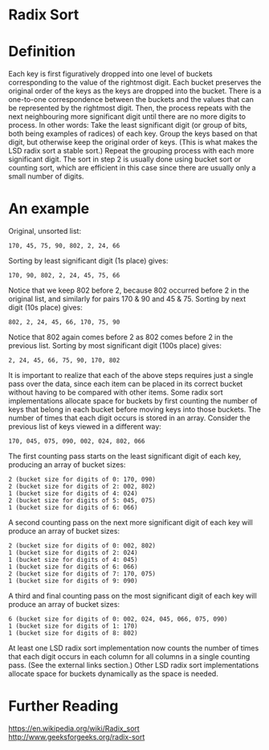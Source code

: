 # Radix Sort

# Definition
Each key is first figuratively dropped into one level of buckets corresponding to the value of the rightmost digit. Each bucket preserves the original order of the keys as the keys are dropped into the bucket. There is a one-to-one correspondence between the buckets and the values that can be represented by the rightmost digit. Then, the process repeats with the next neighbouring more significant digit until there are no more digits to process. In other words:
Take the least significant digit (or group of bits, both being examples of radices) of each key.
Group the keys based on that digit, but otherwise keep the original order of keys. (This is what makes the LSD radix sort a stable sort.)
Repeat the grouping process with each more significant digit.
The sort in step 2 is usually done using bucket sort or counting sort, which are efficient in this case since there are usually only a small number of digits.

# An example
Original, unsorted list:

```170, 45, 75, 90, 802, 2, 24, 66```

Sorting by least significant digit (1s place) gives:

```170, 90, 802, 2, 24, 45, 75, 66```

Notice that we keep 802 before 2, because 802 occurred before 2 in the original list, and similarly for pairs 170 & 90 and 45 & 75.
Sorting by next digit (10s place) gives:

```802, 2, 24, 45, 66, 170, 75, 90```

Notice that 802 again comes before 2 as 802 comes before 2 in the previous list.
Sorting by most significant digit (100s place) gives:

```2, 24, 45, 66, 75, 90, 170, 802```

It is important to realize that each of the above steps requires just a single pass over the data, since each item can be placed in its correct bucket without having to be compared with other items.
Some radix sort implementations allocate space for buckets by first counting the number of keys that belong in each bucket before moving keys into those buckets. The number of times that each digit occurs is stored in an array. Consider the previous list of keys viewed in a different way:

```170, 045, 075, 090, 002, 024, 802, 066```

The first counting pass starts on the least significant digit of each key, producing an array of bucket sizes:
```
2 (bucket size for digits of 0: 170, 090)
2 (bucket size for digits of 2: 002, 802)
1 (bucket size for digits of 4: 024)
2 (bucket size for digits of 5: 045, 075)
1 (bucket size for digits of 6: 066)
```

A second counting pass on the next more significant digit of each key will produce an array of bucket sizes:
```
2 (bucket size for digits of 0: 002, 802)
1 (bucket size for digits of 2: 024)
1 (bucket size for digits of 4: 045)
1 (bucket size for digits of 6: 066)
2 (bucket size for digits of 7: 170, 075)
1 (bucket size for digits of 9: 090)
```
A third and final counting pass on the most significant digit of each key will produce an array of bucket sizes:
```
6 (bucket size for digits of 0: 002, 024, 045, 066, 075, 090)
1 (bucket size for digits of 1: 170)
1 (bucket size for digits of 8: 802)
```
At least one LSD radix sort implementation now counts the number of times that each digit occurs in each column for all columns in a single counting pass. (See the external links section.) Other LSD radix sort implementations allocate space for buckets dynamically as the space is needed.

# Further Reading

https://en.wikipedia.org/wiki/Radix_sort
http://www.geeksforgeeks.org/radix-sort

